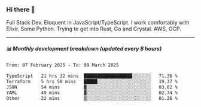 ### Hi there 👋

Full Stack Dev. Eloquent in JavaScript/TypeScript. I work comfortably with Elixir. Some Python. Trying to get into Rust, Go and Crystal. AWS, GCP.

***

##### 📊 Monthly development breakdown (updated every 8 hours)

<!--START_SECTION:waka-->

```txt
From: 07 February 2025 - To: 09 March 2025

TypeScript   21 hrs 32 mins  ██████████████████░░░░░░░   71.36 %
Terraform    5 hrs 50 mins   █████░░░░░░░░░░░░░░░░░░░░   19.37 %
JSON         54 mins         ▓░░░░░░░░░░░░░░░░░░░░░░░░   03.02 %
YAML         49 mins         ▓░░░░░░░░░░░░░░░░░░░░░░░░   02.74 %
Other        22 mins         ▒░░░░░░░░░░░░░░░░░░░░░░░░   01.26 %
```

<!--END_SECTION:waka-->
